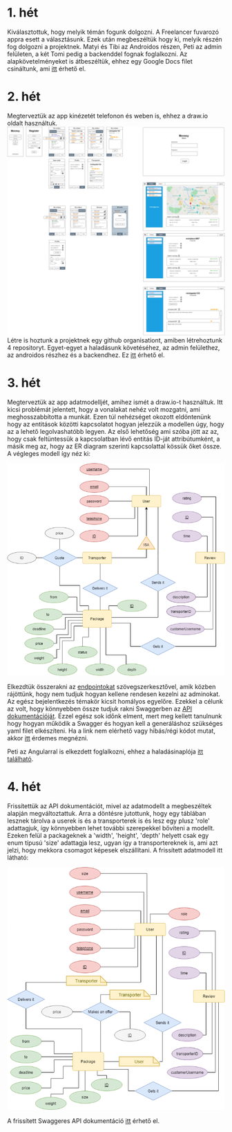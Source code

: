 ﻿# 1. hét
Kiválasztottuk, hogy melyik témán fogunk dolgozni. A Freelancer fuvarozó appra esett a választásunk. Ezek után megbeszéltük hogy ki, melyik részén fog dolgozni a projektnek. Matyi és Tibi az Androidos részen, Peti az admin felületen, a két Tomi pedig a backenddel fognak foglalkozni.
Az alapkövetelményeket is átbeszéltük, ehhez egy Google Docs filet csináltunk, ami [itt](https://docs.google.com/document/d/1WAVCBwguPUmWpYPLFZEydfawg5oTvkpmgPByFnkI8vU/edit) érhető el.
# 2. hét
Megterveztük az app kinézetét telefonon és weben is, ehhez a draw.io oldalt használtuk.
![A tervet itt lehet megnézni](https://raw.githubusercontent.com/Movesy/movesy/main/docs/mockup.png)
Létre is hoztunk a projektnek egy github organisationt, amiben létrehoztunk 4 repositoryt. Egyet-egyet a haladásunk követéséhez, az admin felülethez, az androidos részhez és a backendhez. Ez [itt](https://github.com/Movesy) érhető el.

# 3. hét

Megterveztük az app adatmodelljét, amihez ismét a draw.io-t használtuk. Itt kicsi problémát jelentett, hogy a vonalakat nehéz volt mozgatni, ami meghosszabbította a munkát. Ezen túl nehézséget okozott eldöntenünk hogy az entitások közötti kapcsolatot hogyan jelezzük a modellen úgy, hogy az a lehető legolvashatóbb legyen. Az első lehetőség ami szóba jött az az, hogy csak feltüntessük a kapcsolatban lévő entitás ID-ját attribútumként, a másik meg az, hogy az ER diagram szerinti kapcsolattal kössük őket össze. A végleges modell így néz ki:

![](https://github.com/Movesy/movesy/blob/main/docs/datamodel_old.png?raw=true)

Elkezdtük összerakni az [endpointokat](https://github.com/Movesy/movesy/blob/main/docs/endpoints.txt) szövegszerkesztővel, amik közben rájöttünk, hogy nem tudjuk hogyan kellene rendesen kezelni az adminokat. Az egész bejelentkezés témakör kicsit homályos egyelőre.
Ezekkel a célunk az volt, hogy könnyebben össze tudjuk rakni Swaggerben az [API dokumentációját](https://app.swaggerhub.com/apis/Mov/MovesyAPI/1.0.0#/). Ezzel egész sok időnk elment, mert meg kellett tanulnunk hogy hogyan működik a Swagger és hogyan kell a generáláshoz szükséges yaml filet elkészíteni. Ha a link nem elérhető vagy hibás/régi kódot mutat, akkor [itt](https://pastebin.com/jJPYBZ53) érdemes megnézni.


Peti az Angularral is elkezdett foglalkozni, ehhez a haladásinaplója [itt található](https://github.com/Movesy/movesy-admin/blob/main/haladasinaplo.md).

# 4. hét

Frissítettük az API dokumentációt, mivel az adatmodellt a megbeszéltek alapján megváltoztattuk. Arra a döntésre jutottunk, hogy egy táblában lesznek tárolva a userek is és a transporterek is és lesz egy plusz 'role' adattagjuk, így könnyebben lehet további szerepekkel bővíteni a modellt. Ezeken felül a packageknek a 'width', 'height', 'depth' helyett csak egy enum típusú 'size' adattagja lesz, ugyan így a transportereknek is, ami azt jelzi, hogy mekkora csomagot képesek elszállítani.
A frissített adatmodell itt látható:

![](https://github.com/Movesy/movesy/blob/main/docs/datamodel.png?raw=true)

A frissített Swaggeres API dokumentáció [itt](https://pastebin.com/Q0BdZpV8) érhető el.

